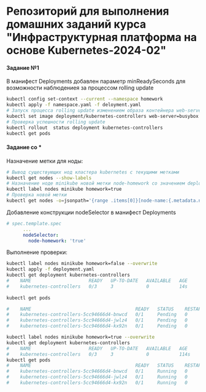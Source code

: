 # Репозиторий для выполнения домашних заданий курса "Инфраструктурная платформа на основе Kubernetes-2024-02" 

#### Задание №1

В манифест Deployments добавлен параметр minReadySeconds для возможности наблюдениея за процессом rolling update

```bash
kubectl config set-context --current --namespace homework
kubectl apply -f namespace.yaml -f deloyment.yaml
# Запуск процесса rolling update изменением образа контейнера web-server
kubectl set image deployment/kubernetes-controllers web-server=busybox:1.35.1
# Проверка успешности rolling update
kubectl rollout  status deployment kubernetes-controllers
kubectl get pods
```


#### Задание со *

Назначение метки для ноды:

```bash
# Вывод существующих нод кластера kubernetes с текущими метками
kubectl get nodes --show-labels
# Назначение ноде minikube новой метки node-homework со значением deployment
kubectl label nodes minikube homework=true
# Проверка новой метки
kubectl get nodes -o=jsonpath='{range .items[0]}[node-name:{.metadata.name}, labels:homework={.metadata.labels.homework}]{end}'
```

Добавление конструкции nodeSelector в манифест Deployments 

```yaml
# spec.template.spec
      ...
      nodeSelector:
        node-homework: 'true'
```
Выполнение проверки:

```bash
kubectl label nodes minikube homework=false --overwrite
kubectl apply -f deployment.yaml
kubectl get deployment kubernetes-controllers
#    NAME                     READY   UP-TO-DATE   AVAILABLE   AGE
#    kubernetes-controllers   0/3     3            0           14s
 
kubectl get pods

#    NAME                                      READY   STATUS    RESTARTS   AGE
#    kubernetes-controllers-5cc94666d4-bnwcd   0/1     Pending   0          19s
#    kubernetes-controllers-5cc94666d4-jwlz4   0/1     Pending   0          19s
#    kubernetes-controllers-5cc94666d4-kx92n   0/1     Pending   0          19s

kubectl label nodes minikube homework=true --overwrite
kubectl get deployment kubernetes-controllers
#    NAME                     READY   UP-TO-DATE   AVAILABLE   AGE
#    kubernetes-controllers   0/3     3            0           114s
kubectl get pods
#    NAME                                      READY   STATUS    RESTARTS   AGE
#    kubernetes-controllers-5cc94666d4-bnwcd   0/1     Running   0          118s
#    kubernetes-controllers-5cc94666d4-jwlz4   0/1     Running   0          118s
#    kubernetes-controllers-5cc94666d4-kx92n   0/1     Running   0          118s



```